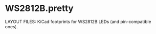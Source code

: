 
WS2812B.pretty
==============

LAYOUT FILES: KiCad footprints for WS2812B LEDs (and pin-compatible ones).

